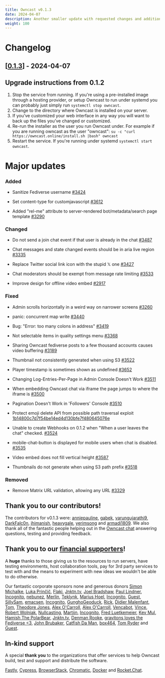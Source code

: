 ```yaml
---
title: Owncast v0.1.3
date: 2024-04-07
description: Another smaller update with requested changes and additions.
weight: 100
---
```


# Changelog

## [[0.1.3](https://github.com/owncast/owncast/milestone/25)] - 2024-04-07

## Upgrade instructions from 0.1.2

1. Stop the service from running. If you're using a pre-installed image through a hosting provider, or setup Owncast to run under systemd you can probably just simply run `systemctl stop owncast`.
1. Change to the directory where Owncast is installed on your server.
1. If you’ve customized your web interface in any way you will want to back up the files you’ve changed or customized.
1. Re-run the installer as the user you run Owncast under. For example if you are running owncast as the user "owncast": `su -c "curl https://owncast.online/install.sh |bash" owncast`
1. Restart the service. If you're running under systemd `systemctl start owncast`.

# Major updates

### Added

- Sanitize Fediverse username [#3424](https://github.com/owncast/owncast/issues/3424)

- Set content-type for customjavascript [#3612](https://github.com/owncast/owncast/pull/3612)

- Added "rel-me" attribute to server-rendered bot/metadata/search page template [#3290](https://github.com/owncast/owncast/issues/3290)

### Changed

- Do not send a join chat event if that user is already in the chat [#3487](https://github.com/owncast/owncast/issues/3487)

- Chat messages and state changed events should be in aria live region [#3335](https://github.com/owncast/owncast/issues/3335)

- Replace Twitter social link icon with the stupid 𝕏 one [#3427](https://github.com/owncast/owncast/issues/3427)

- Chat moderators should be exempt from message rate limiting [#3533](https://github.com/owncast/owncast/issues/3533)

- Improve design for offline video embed [#2917](https://github.com/owncast/owncast/issues/2917)

### Fixed

- Admin scrolls horizontally in a weird way on narrower screens [#3260](https://github.com/owncast/owncast/issues/3260)

- panic: concurrent map write [#3440](https://github.com/owncast/owncast/issues/3440)

- Bug: "Error: too many colons in address" [#3419](https://github.com/owncast/owncast/issues/3419)

- Not selectable items in quality settings menu [#3368](https://github.com/owncast/owncast/issues/3368)

- Sharing Owncast fediverse posts to a few thousand accounts causes video buffering [#3189](https://github.com/owncast/owncast/issues/3189)

- Thumbnail not consistently generated when using S3 [#3522](https://github.com/owncast/owncast/issues/3522)

- Player timestamp is sometimes shown as undefined [#3652](https://github.com/owncast/owncast/issues/3652)

- Changing Log-Entries-Per-Page in Admin Console Doesn't Work [#3511](https://github.com/owncast/owncast/issues/3511)

- When embedding Owncast chat via iframe the page jumps to where the iframe is [#3500](https://github.com/owncast/owncast/issues/3500)

- Pagination Doesn't Work in 'Followers' Console [#3510](https://github.com/owncast/owncast/issues/3510)

- Protect emoji delete API from possible path traversal exploit [1b14800c7d7f54be14ed4d130bfe7f480645076e](https://github.com/owncast/owncast/commit/1b14800c7d7f54be14ed4d130bfe7f480645076e)

- Unable to create Webhooks on 0.1.2 when "When a user leaves the chat" checked. [#3524](https://github.com/owncast/owncast/issues/3524)

- mobile-chat-button is displayed for mobile users when chat is disabled. [#3535](https://github.com/owncast/owncast/issues/3535)

- Video embed does not fill vertical height [#3587](https://github.com/owncast/owncast/issues/3587)

- Thumbnails do not generate when using S3 path prefix [#3518](https://github.com/owncast/owncast/issues/3518)

### Removed

- Remove Matrix URL validation, allowing any URL [#3329](https://github.com/owncast/owncast/issues/3329)

## Thank you to our contributors!

The contributors for v0.1.3 were:
[anniepauline](https://github.com/anniepauline), [gabek](https://github.com/gabek), [varungujarathi9](https://github.com/varungujarathi9), [DarkFalc0n](https://github.com/DarkFalc0n), [jhimanish](https://github.com/jhimanish), [heavygale](https://github.com/heavygale), [yerimsong](https://github.com/yerimsong) and [armadi1809](https://github.com/armadi1809).
We also thank all of the fantastic people helping out in the [Owncast chat](https://owncast.rocket.chat) answering questions, testing and providing feedback.

## Thank you to our [financial supporters](https://opencollective.com/owncast)!

A **huge** thanks to those giving us to the resources to run servers, have testing environments, host collaboration tools, pay for 3rd party services to test with and the means to experiment with new ideas we wouldn't be able to do otherwise.

Our fantastic corporate sponsors none and generous donors [Simon Michalke](https://opencollective.com/simon-michalke), [Luka Prinčič](https://opencollective.com/luka-princic), [Flaki](https://opencollective.com/flaki), [Jnktn.tv](https://opencollective.com/jnktn-tv), [Joel Bradshaw](https://opencollective.com/joel-bradshaw), [Paul Lindner](https://opencollective.com/lindner), [Incognito](https://opencollective.com/incognito-3b4cd5c7), [nebunez](https://opencollective.com/nebunez), [Merlin](https://opencollective.com/johnathan-shunn), [Teklynk](https://opencollective.com/teklynk), [Marius Hoel](https://opencollective.com/mhoel), [Incognito](https://opencollective.com/user-5bdb86e0), [Guest](https://opencollective.com/guest-bef18650), [SillySam](https://opencollective.com/sillysam), [emacsen](https://opencollective.com/guest-618ea119), [Incognito](https://opencollective.com/incognito-5c38b018), [GunghoGeoduck](https://opencollective.com/guest-78ad01d4), [Rick](https://opencollective.com/patrick-materla), [Didier Malenfant](https://opencollective.com/didier-malenfant), [Tom](https://opencollective.com/tom31), [Theodore Jones](https://opencollective.com/theodore-jones), [Alex O'Carroll](https://opencollective.com/alex-ocarroll), [Alex O'Carroll](https://opencollective.com/alex-ocarroll), [Vencabot](https://opencollective.com/vencabot), [Vince](https://opencollective.com/guest-08e5b6de), [Robert Wolniak](https://opencollective.com/robert-wolniak), [Nullcasting](https://opencollective.com/guest-7e5ea2e1), [Martijn](https://opencollective.com/martijn), [Incognito](https://opencollective.com/incognito-92e7aa0d), [Fred Luetkemeier](https://opencollective.com/guest-553ff5bb), [Kev Mul](https://opencollective.com/kev-mul), [Hamish The PolarBear](https://opencollective.com/guest-92a76f2a), [Jnktn.tv](https://opencollective.com/jnktn-tv), [Denman Rooke](https://opencollective.com/denman-rooke), [gravitons loves the Fediverse <3](https://opencollective.com/gravitons1), [John Brubaker](https://opencollective.com/guest-ff353a2f), [Catfish Da Man](https://opencollective.com/guest-da78333a), [box464](https://opencollective.com/box464), [Tom Ryder](https://opencollective.com/tejrnz) and [Guest](https://opencollective.com/guest-fc35aaea).

## In-kind support

A special **thank you** to the organizations that offer services to help Owncast build, test and support and distribute the software.

[Fastly](https://www.fastly.com/fast-forward), [Cypress](https://cloud.cypress.io/projects/wwi3xe), [BrowserStack](https://www.browserstack.com/open-source), [Chromatic](https://www.chromatic.com/builds?appId=629132c6e23893003a9e89c5), [Docker](https://hub.docker.com/u/owncast) and [Rocket.Chat](https://owncast.rocket.chat/).
